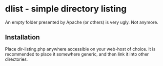 dlist - simple directory listing
====

An empty folder presented by Apache (or others) is very ugly. Not anymore.

Installation
----

Place dir-listing.php anywhere accessible on your web-host of choice. It is recommended to place it somewhere generic, and then link it into other directories.
